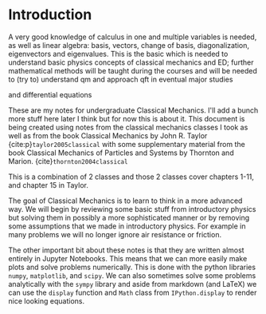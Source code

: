 # Introduction 

<!--- TODO: fis this part --->
A very good knowledge of calculus in one and multiple variables is needed, as well as linear algebra: basis, vectors, change of basis, diagonalization, eigenvectors and eigenvalues. This is the basic which is needed to understand basic physics concepts of classical mechanics and ED; further mathematical methods will be taught during the courses and will be needed to (try to) understand qm and approach qft in eventual major studies

and differential equations 

<!--- end here --->


These are my notes for undergraduate Classical Mechanics. I'll add a bunch more stuff here later I think but for now this is about it. This document is being created using notes from the classical mechanics classes I took as well as from the book Classical Mechanics by John R. Taylor {cite:p}`taylor2005classical` with some supplementary material from the book Classical Mechanics of Particles and Systems by Thornton and Marion. {cite}`thornton2004classical`

This is a combination of 2 classes and those 2 classes cover chapters 1-11, and chapter 15 in Taylor. 

The goal of Classical Mechanics is to learn to think in a more advanced way. We will begin by reviewing some basic stuff from introductory physics but solving them in possibly a more sophisticated manner or by removing some assumptions that we made in introductory physics. For example in many problems we will no longer ignore air resistance or friction. 

The other important bit about these notes is that they are written almost entirely in Jupyter Notebooks. This means that we can more easily make plots and solve problems numerically. This is done with the python libraries `numpy`, 
`matplotlib`, and `scipy`. We can also sometimes solve some problems analytically with the `sympy` library and aside from markdown (and LaTeX) we can use the `display` function and `Math` class from `IPython.display` to render nice looking equations. 

```{tableofcontents}
```